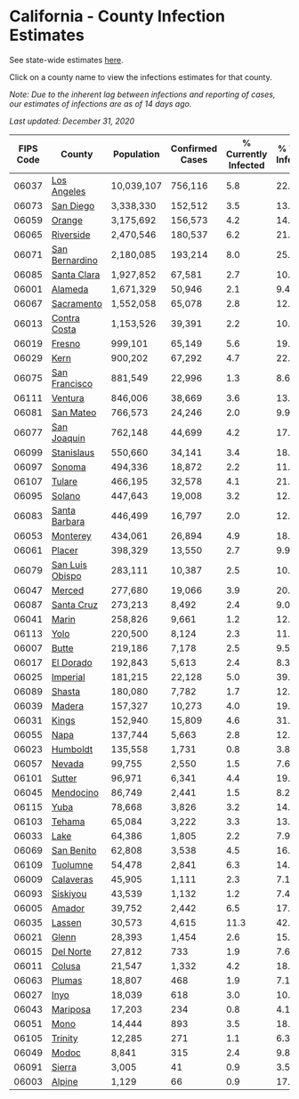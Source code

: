 # California - County Infection Estimates

See state-wide estimates [here](/infections/us-ca).

Click on a county name to view the infections estimates for that county.

*Note: Due to the inherent lag between infections and reporting of cases, our estimates of infections are as of 14 days ago.*

*Last updated: December 31, 2020*

|   FIPS Code |                             County |   Population |   Confirmed Cases |   % Currently Infected |   % Total Infected |
|-------------|------------------------------------|--------------|-------------------|------------------------|--------------------|
|       06037 |         [Los Angeles](los-angeles) |   10,039,107 |           756,116 |                    5.8 |               22.7 |
|       06073 |             [San Diego](san-diego) |    3,338,330 |           152,512 |                    3.5 |               13.5 |
|       06059 |                   [Orange](orange) |    3,175,692 |           156,573 |                    4.2 |               14.5 |
|       06065 |             [Riverside](riverside) |    2,470,546 |           180,537 |                    6.2 |               21.4 |
|       06071 |   [San Bernardino](san-bernardino) |    2,180,085 |           193,214 |                    8.0 |               25.7 |
|       06085 |         [Santa Clara](santa-clara) |    1,927,852 |            67,581 |                    2.7 |               10.6 |
|       06001 |                 [Alameda](alameda) |    1,671,329 |            50,946 |                    2.1 |                9.4 |
|       06067 |           [Sacramento](sacramento) |    1,552,058 |            65,078 |                    2.8 |               12.4 |
|       06013 |       [Contra Costa](contra-costa) |    1,153,526 |            39,391 |                    2.2 |               10.4 |
|       06019 |                   [Fresno](fresno) |      999,101 |            65,149 |                    5.6 |               19.6 |
|       06029 |                       [Kern](kern) |      900,202 |            67,292 |                    4.7 |               22.6 |
|       06075 |     [San Francisco](san-francisco) |      881,549 |            22,996 |                    1.3 |                8.6 |
|       06111 |                 [Ventura](ventura) |      846,006 |            38,669 |                    3.6 |               13.2 |
|       06081 |             [San Mateo](san-mateo) |      766,573 |            24,246 |                    2.0 |                9.9 |
|       06077 |         [San Joaquin](san-joaquin) |      762,148 |            44,699 |                    4.2 |               17.7 |
|       06099 |           [Stanislaus](stanislaus) |      550,660 |            34,141 |                    3.4 |               18.9 |
|       06097 |                   [Sonoma](sonoma) |      494,336 |            18,872 |                    2.2 |               11.3 |
|       06107 |                   [Tulare](tulare) |      466,195 |            32,578 |                    4.1 |               21.6 |
|       06095 |                   [Solano](solano) |      447,643 |            19,008 |                    3.2 |               12.4 |
|       06083 |     [Santa Barbara](santa-barbara) |      446,499 |            16,797 |                    2.0 |               12.0 |
|       06053 |               [Monterey](monterey) |      434,061 |            26,894 |                    4.9 |               18.2 |
|       06061 |                   [Placer](placer) |      398,329 |            13,550 |                    2.7 |                9.9 |
|       06079 | [San Luis Obispo](san-luis-obispo) |      283,111 |            10,387 |                    2.5 |               10.8 |
|       06047 |                   [Merced](merced) |      277,680 |            19,066 |                    3.9 |               20.4 |
|       06087 |           [Santa Cruz](santa-cruz) |      273,213 |             8,492 |                    2.4 |                9.0 |
|       06041 |                     [Marin](marin) |      258,826 |             9,661 |                    1.2 |               12.6 |
|       06113 |                       [Yolo](yolo) |      220,500 |             8,124 |                    2.3 |               11.0 |
|       06007 |                     [Butte](butte) |      219,186 |             7,178 |                    2.5 |                9.5 |
|       06017 |             [El Dorado](el-dorado) |      192,843 |             5,613 |                    2.4 |                8.3 |
|       06025 |               [Imperial](imperial) |      181,215 |            22,128 |                    5.0 |               39.1 |
|       06089 |                   [Shasta](shasta) |      180,080 |             7,782 |                    1.7 |               12.3 |
|       06039 |                   [Madera](madera) |      157,327 |            10,273 |                    4.0 |               19.4 |
|       06031 |                     [Kings](kings) |      152,940 |            15,809 |                    4.6 |               31.7 |
|       06055 |                       [Napa](napa) |      137,744 |             5,663 |                    2.8 |               12.0 |
|       06023 |               [Humboldt](humboldt) |      135,558 |             1,731 |                    0.8 |                3.8 |
|       06057 |                   [Nevada](nevada) |       99,755 |             2,550 |                    1.5 |                7.6 |
|       06101 |                   [Sutter](sutter) |       96,971 |             6,341 |                    4.4 |               19.1 |
|       06045 |             [Mendocino](mendocino) |       86,749 |             2,441 |                    1.5 |                8.2 |
|       06115 |                       [Yuba](yuba) |       78,668 |             3,826 |                    3.2 |               14.1 |
|       06103 |                   [Tehama](tehama) |       65,084 |             3,222 |                    3.3 |               13.5 |
|       06033 |                       [Lake](lake) |       64,386 |             1,805 |                    2.2 |                7.9 |
|       06069 |           [San Benito](san-benito) |       62,808 |             3,538 |                    4.5 |               16.8 |
|       06109 |               [Tuolumne](tuolumne) |       54,478 |             2,841 |                    6.3 |               14.8 |
|       06009 |             [Calaveras](calaveras) |       45,905 |             1,111 |                    2.3 |                7.1 |
|       06093 |               [Siskiyou](siskiyou) |       43,539 |             1,132 |                    1.2 |                7.4 |
|       06005 |                   [Amador](amador) |       39,752 |             2,442 |                    6.5 |               17.0 |
|       06035 |                   [Lassen](lassen) |       30,573 |             4,615 |                   11.3 |               42.0 |
|       06021 |                     [Glenn](glenn) |       28,393 |             1,454 |                    2.6 |               15.2 |
|       06015 |             [Del Norte](del-norte) |       27,812 |               733 |                    1.9 |                7.6 |
|       06011 |                   [Colusa](colusa) |       21,547 |             1,332 |                    4.2 |               18.0 |
|       06063 |                   [Plumas](plumas) |       18,807 |               468 |                    1.9 |                7.1 |
|       06027 |                       [Inyo](inyo) |       18,039 |               618 |                    3.0 |               10.2 |
|       06043 |               [Mariposa](mariposa) |       17,203 |               234 |                    0.8 |                4.1 |
|       06051 |                       [Mono](mono) |       14,444 |               893 |                    3.5 |               18.6 |
|       06105 |                 [Trinity](trinity) |       12,285 |               271 |                    1.1 |                6.3 |
|       06049 |                     [Modoc](modoc) |        8,841 |               315 |                    2.4 |                9.8 |
|       06091 |                   [Sierra](sierra) |        3,005 |                41 |                    0.9 |                3.5 |
|       06003 |                   [Alpine](alpine) |        1,129 |                66 |                    0.9 |               17.5 |